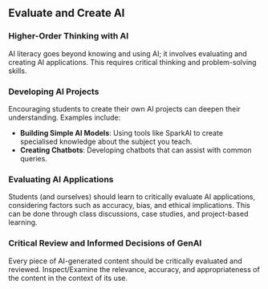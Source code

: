 ## Evaluate and Create AI

### Higher-Order Thinking with AI

AI literacy goes beyond knowing and using AI; it involves evaluating and creating AI applications. This requires critical thinking and problem-solving skills.

### Developing AI Projects

Encouraging students to create their own AI projects can deepen their understanding. Examples include:

- **Building Simple AI Models**: Using tools like SparkAI to create specialised knowledge about the subject you teach.
- **Creating Chatbots**: Developing chatbots that can assist with common queries.

### Evaluating AI Applications

Students (and ourselves) should learn to critically evaluate AI applications, considering factors such as accuracy, bias, and ethical implications. This can be done through class discussions, case studies, and project-based learning.

### Critical Review and Informed Decisions of GenAI

Every piece of AI-generated content should be critically evaluated and reviewed. Inspect/Examine the relevance, accuracy, and appropriateness of the content in the context of its use. 

